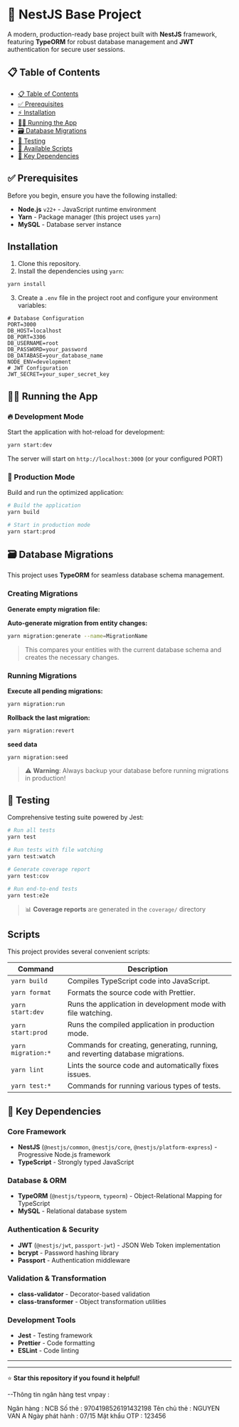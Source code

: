 # 🚀 NestJS Base Project

A modern, production-ready base project built with **NestJS** framework, featuring **TypeORM** for robust database
management and **JWT** authentication for secure user sessions.

## 📋 Table of Contents

- [📋 Table of Contents](#-table-of-contents)
- [✅ Prerequisites](#-prerequisites)
- [⚡ Installation](#-installation)
- [🏃‍♂️ Running the App](#️-running-the-app)
- [🗃️ Database Migrations](#️-database-migrations)
- [🧪 Testing](#-testing)
- [📜 Available Scripts](#-available-scripts)
- [🔧 Key Dependencies](#-key-dependencies)

## ✅ Prerequisites

Before you begin, ensure you have the following installed:

- **Node.js** `v22+` - JavaScript runtime environment
- **Yarn** - Package manager (this project uses `yarn`)
- **MySQL** - Database server instance

## Installation

1. Clone this repository.
2. Install the dependencies using `yarn`:

```bash
yarn install
```

3. Create a `.env` file in the project root and configure your environment variables:

```env
# Database Configuration
PORT=3000
DB_HOST=localhost
DB_PORT=3306
DB_USERNAME=root
DB_PASSWORD=your_password
DB_DATABASE=your_database_name
NODE_ENV=development
# JWT Configuration
JWT_SECRET=your_super_secret_key
```

## 🏃‍♂️ Running the App

### 🔥 Development Mode

Start the application with hot-reload for development:

```bash
yarn start:dev
```

The server will start on `http://localhost:3000` (or your configured PORT)

### 🚀 Production Mode

Build and run the optimized application:

```bash
# Build the application
yarn build

# Start in production mode
yarn start:prod
```

## 🗃️ Database Migrations

This project uses **TypeORM** for seamless database schema management.

### Creating Migrations

**Generate empty migration file:**

**Auto-generate migration from entity changes:**

```bash
yarn migration:generate --name=MigrationName
```

> This compares your entities with the current database schema and creates the necessary changes.

### Running Migrations

**Execute all pending migrations:**

```bash
yarn migration:run
```

**Rollback the last migration:**

```bash
yarn migration:revert
```

**seed data**

```bashyarn seed
yarn migration:seed
``` 

> ⚠️ **Warning**: Always backup your database before running migrations in production!

## 🧪 Testing

Comprehensive testing suite powered by Jest:

```bash
# Run all tests
yarn test

# Run tests with file watching
yarn test:watch

# Generate coverage report
yarn test:cov

# Run end-to-end tests
yarn test:e2e
```

> 📊 **Coverage reports** are generated in the `coverage/` directory

## Scripts

This project provides several convenient scripts:

| Command            | Description                                                                    |
|--------------------|--------------------------------------------------------------------------------|
| `yarn build`       | Compiles TypeScript code into JavaScript.                                      |
| `yarn format`      | Formats the source code with Prettier.                                         |
| `yarn start:dev`   | Runs the application in development mode with file watching.                   |
| `yarn start:prod`  | Runs the compiled application in production mode.                              |
| `yarn migration:*` | Commands for creating, generating, running, and reverting database migrations. |
| `yarn lint`        | Lints the source code and automatically fixes issues.                          |
| `yarn test:*`      | Commands for running various types of tests.                                   |

## 🔧 Key Dependencies

### Core Framework

- **NestJS** (`@nestjs/common`, `@nestjs/core`, `@nestjs/platform-express`) - Progressive Node.js framework
- **TypeScript** - Strongly typed JavaScript

### Database & ORM

- **TypeORM** (`@nestjs/typeorm`, `typeorm`) - Object-Relational Mapping for TypeScript
- **MySQL** - Relational database system

### Authentication & Security

- **JWT** (`@nestjs/jwt`, `passport-jwt`) - JSON Web Token implementation
- **bcrypt** - Password hashing library
- **Passport** - Authentication middleware

### Validation & Transformation

- **class-validator** - Decorator-based validation
- **class-transformer** - Object transformation utilities

### Development Tools

- **Jest** - Testing framework
- **Prettier** - Code formatting
- **ESLint** - Code linting

---
---

⭐ **Star this repository if you found it helpful!**

--Thông tin ngân hàng test vnpay :

Ngân hàng : NCB
Số thẻ	: 9704198526191432198
Tên chủ thẻ	 : NGUYEN VAN A
Ngày phát hành	: 07/15
Mật khẩu OTP	: 123456